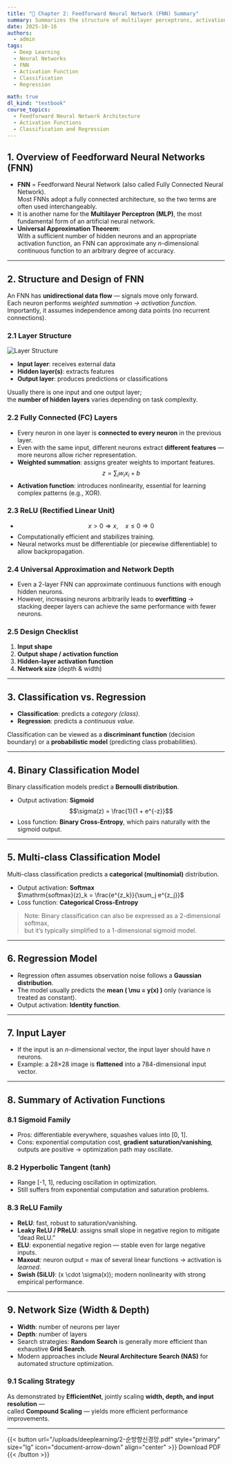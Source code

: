 ```yaml
---
title: "📁 Chapter 2: Feedforward Neural Network (FNN) Summary"
summary: Summarizes the structure of multilayer perceptrons, activation functions, binary/multi-class classification and regression, and model scaling — all in one place.
date: 2025-10-16
authors:
  - admin
tags:
  - Deep Learning
  - Neural Networks
  - FNN
  - Activation Function
  - Classification
  - Regression

math: true
dl_kind: "textbook"
course_topics:
  - Feedforward Neural Network Architecture
  - Activation Functions
  - Classification and Regression
---
```


## 1. Overview of Feedforward Neural Networks (FNN)

- **FNN** = Feedforward Neural Network (also called Fully Connected Neural Network).  
  Most FNNs adopt a fully connected architecture, so the two terms are often used interchangeably.  
- It is another name for the **Multilayer Perceptron (MLP)**, the most fundamental form of an artificial neural network.  
- **Universal Approximation Theorem**:  
  With a sufficient number of hidden neurons and an appropriate activation function, an FNN can approximate any *n*-dimensional continuous function to an arbitrary degree of accuracy.

---

## 2. Structure and Design of FNN

An FNN has **unidirectional data flow** — signals move only forward.  
Each neuron performs *weighted summation → activation function*.  
Importantly, it assumes independence among data points (no recurrent connections).

### 2.1 Layer Structure

![Layer Structure](image.png)

- **Input layer**: receives external data  
- **Hidden layer(s)**: extracts features  
- **Output layer**: produces predictions or classifications  

Usually there is one input and one output layer;  
the **number of hidden layers** varies depending on task complexity.

### 2.2 Fully Connected (FC) Layers

- Every neuron in one layer is **connected to every neuron** in the previous layer.  
- Even with the same input, different neurons extract **different features** — more neurons allow richer representation.  
- **Weighted summation**: assigns greater weights to important features.  
  $$
  z = \sum_i w_i x_i + b
  $$
- **Activation function**: introduces nonlinearity, essential for learning complex patterns (e.g., XOR).

### 2.3 ReLU (Rectified Linear Unit)

- $$x > 0 \Rightarrow x,\quad x \le 0 \Rightarrow 0$$  
- Computationally efficient and stabilizes training.  
- Neural networks must be differentiable (or piecewise differentiable) to allow backpropagation.

### 2.4 Universal Approximation and Network Depth

- Even a 2-layer FNN can approximate continuous functions with enough hidden neurons.  
- However, increasing neurons arbitrarily leads to **overfitting** →  
  stacking deeper layers can achieve the same performance with fewer neurons.

### 2.5 Design Checklist

1. **Input shape**  
2. **Output shape / activation function**  
3. **Hidden-layer activation function**  
4. **Network size** (depth & width)

---

## 3. Classification vs. Regression

- **Classification**: predicts a *category (class)*.  
- **Regression**: predicts a *continuous value*.  

Classification can be viewed as a **discriminant function** (decision boundary) or a **probabilistic model** (predicting class probabilities).

---

## 4. Binary Classification Model

Binary classification models predict a **Bernoulli distribution**.

- Output activation: **Sigmoid**  
  $$\sigma(z) = \frac{1}{1 + e^{-z}}$$
- Loss function: **Binary Cross-Entropy**, which pairs naturally with the sigmoid output.

---

## 5. Multi-class Classification Model

Multi-class classification predicts a **categorical (multinomial)** distribution.

- Output activation: **Softmax**  
  $\mathrm{softmax}(z)_k = \frac{e^{z_k}}{\sum_j e^{z_j}}$
- Loss function: **Categorical Cross-Entropy**

> Note: Binary classification can also be expressed as a 2-dimensional softmax,  
> but it’s typically simplified to a 1-dimensional sigmoid model.

---

## 6. Regression Model

- Regression often assumes observation noise follows a **Gaussian distribution**.  
- The model usually predicts the **mean \( \mu = y(x) \)** only (variance is treated as constant).  
- Output activation: **Identity function**.

---

## 7. Input Layer

- If the input is an *n*-dimensional vector, the input layer should have *n* neurons.  
- Example: a 28×28 image is **flattened** into a 784-dimensional input vector.

---

## 8. Summary of Activation Functions

### 8.1 Sigmoid Family
- Pros: differentiable everywhere, squashes values into [0, 1].  
- Cons: exponential computation cost, **gradient saturation/vanishing**,  
  outputs are positive → optimization path may oscillate.

### 8.2 Hyperbolic Tangent (tanh)
- Range [-1, 1], reducing oscillation in optimization.  
- Still suffers from exponential computation and saturation problems.

### 8.3 ReLU Family
- **ReLU**: fast, robust to saturation/vanishing.  
- **Leaky ReLU / PReLU**: assigns small slope in negative region to mitigate “dead ReLU.”  
- **ELU**: exponential negative region — stable even for large negative inputs.  
- **Maxout**: neuron output = max of several linear functions → activation is *learned*.  
- **Swish (SiLU)**: \(x \cdot \sigma(x)\); modern nonlinearity with strong empirical performance.

---

## 9. Network Size (Width & Depth)

- **Width**: number of neurons per layer  
- **Depth**: number of layers  
- Search strategies: **Random Search** is generally more efficient than exhaustive **Grid Search**.  
- Modern approaches include **Neural Architecture Search (NAS)** for automated structure optimization.

### 9.1 Scaling Strategy
As demonstrated by **EfficientNet**, jointly scaling **width, depth, and input resolution** —  
called **Compound Scaling** — yields more efficient performance improvements.

---

{{< button url="/uploads/deeplearning/2-순방향신경망.pdf" style="primary" size="lg" icon="document-arrow-down" align="center" >}}
Download PDF
{{< /button >}}